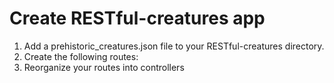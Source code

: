 # Create RESTful-creatures app

1. Add a prehistoric_creatures.json file to your RESTful-creatures directory.
2. Create the following routes:
3. Reorganize your routes into controllers